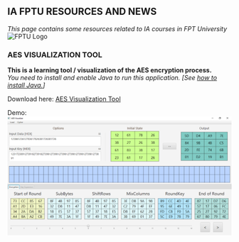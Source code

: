 ## IA FPTU RESOURCES AND NEWS

*This page contains some resources related to IA courses in FPT University*
![FPTU Logo](http://fpt.edu.vn/Content/images/assets/Logo-FU-03.png)


### AES VISUALIZATION TOOL

**This is a learning tool / visualization of the AES encryption process.**<br>
*You need to install and enable Java to run this application. \[See [how to install Java.](https://www.java.com/en/download/help/download_options.xml)\]*

Download here: [AES Visualization Tool](https://github.com/ia-fptu/ia-fptu.github.io/blob/master/AES_Visualization.jar)

Demo:
![Demo AES Visualization Tool](https://github.com/ia-fptu/ia-fptu.github.io/blob/master/Screenshot_AES_Visualization.PNG)
